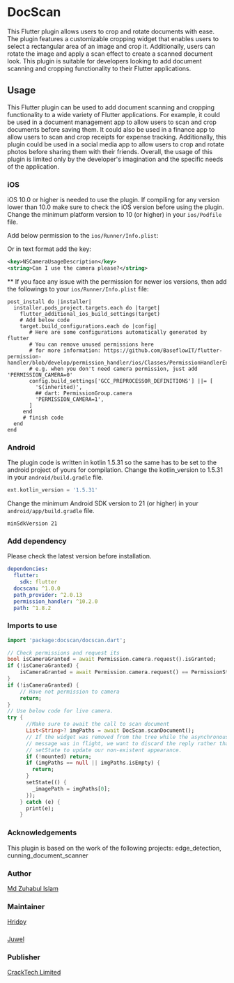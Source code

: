 # DocScan

This Flutter plugin allows users to crop and rotate documents with ease. The plugin features a customizable cropping widget that enables users to select a rectangular area of an image and crop it. Additionally, users can rotate the image and apply a scan effect to create a scanned document look. This plugin is suitable for developers looking to add document scanning and cropping functionality to their Flutter applications.

## Usage

This Flutter plugin can be used to add document scanning and cropping functionality to a wide variety of Flutter applications. For example, it could be used in a document management app to allow users to scan and crop documents before saving them. It could also be used in a finance app to allow users to scan and crop receipts for expense tracking. Additionally, this plugin could be used in a social media app to allow users to crop and rotate photos before sharing them with their friends. Overall, the usage of this plugin is limited only by the developer's imagination and the specific needs of the application.

### iOS

iOS 10.0 or higher is needed to use the plugin. If compiling for any version lower than 10.0 make sure to check the iOS version before using the plugin. Change the minimum platform version to 10 (or higher) in your `ios/Podfile` file.

Add below permission to the `ios/Runner/Info.plist`:

Or in text format add the key:

```xml
<key>NSCameraUsageDescription</key>
<string>Can I use the camera please?</string>
```

** If you face any issue with the permission for newer ios versions, then add the followings to your `ios/Runner/Info.plist` file:

```Pod
post_install do |installer|
  installer.pods_project.targets.each do |target|
    flutter_additional_ios_build_settings(target)
    # Add below code
    target.build_configurations.each do |config|
       # Here are some configurations automatically generated by flutter
       # You can remove unused permissions here
       # for more information: https://github.com/BaseflowIT/flutter-permission-handler/blob/develop/permission_handler/ios/Classes/PermissionHandlerEnums.h
       # e.g. when you don't need camera permission, just add 'PERMISSION_CAMERA=0'
       config.build_settings['GCC_PREPROCESSOR_DEFINITIONS'] ||= [
         '$(inherited)',
         ## dart: PermissionGroup.camera
         'PERMISSION_CAMERA=1',
       ]
     end
     # finish code
  end
end
```

### Android

The plugin code is written in kotlin 1.5.31 so the same has to be set to the android project of yours for compilation.
Change the kotlin_version to 1.5.31 in your `android/build.gradle` file.

```gradle
ext.kotlin_version = '1.5.31'
```

Change the minimum Android SDK version to 21 (or higher) in your `android/app/build.gradle` file.

```
minSdkVersion 21
```

### Add dependency

Please check the latest version before installation.

```yaml
dependencies:
  flutter:
    sdk: flutter
  docscan: ^1.0.0
  path_provider: ^2.0.13
  permission_handler: ^10.2.0
  path: ^1.8.2 
```

### Imports to use

```dart
import 'package:docscan/docscan.dart';

// Check permissions and request its
bool isCameraGranted = await Permission.camera.request().isGranted;
if (!isCameraGranted) {
    isCameraGranted = await Permission.camera.request() == PermissionStatus.granted;
}
if (!isCameraGranted) {
    // Have not permission to camera
    return;
}
// Use below code for live camera.
try {
      //Make sure to await the call to scan document
      List<String>? imgPaths = await DocScan.scanDocument();
      // If the widget was removed from the tree while the asynchronous platform
      // message was in flight, we want to discard the reply rather than calling
      // setState to update our non-existent appearance.
      if (!mounted) return;
      if (imgPaths == null || imgPaths.isEmpty) {
        return;
      }
      setState(() {
        _imagePath = imgPaths[0];
      });
    } catch (e) {
      print(e);
    }

```

### Acknowledgements

This plugin is based on the work of the following projects: edge_detection, cunning_document_scanner

### Author

[Md Zuhabul Islam](https:/github.com/zuhabul)

### Maintainer

[Hridoy](https://github.com/hr1d0y)

###

[Juwel](https://github.com/juwels1996)

### Publisher

[CrackTech Limited](https://cracktech.org)
